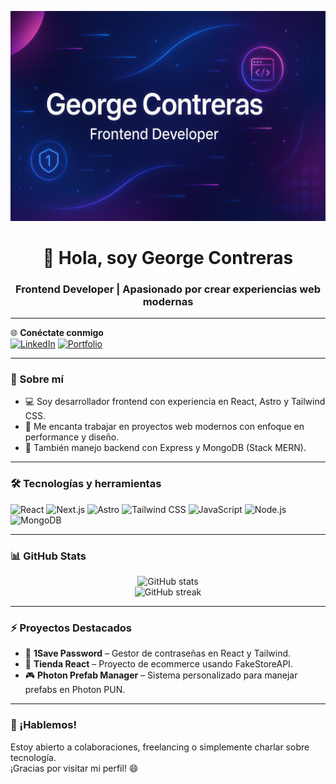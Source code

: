 <!-- Banner -->
<p align="center" width:"300px">
  <img src="./welcome.png" alt="George Contreras - Frontend Developer">
</p>

<h1 align="center">👋 Hola, soy George Contreras</h1>
<h3 align="center">Frontend Developer | Apasionado por crear experiencias web modernas</h3>

---

🌐 **Conéctate conmigo**  
[![LinkedIn](https://img.shields.io/badge/LinkedIn-blue?style=for-the-badge&logo=linkedin&logoColor=white)](https://www.linkedin.com/in/georgecontreras241/)
[![Portfolio](https://img.shields.io/badge/Portafolio-000?style=for-the-badge&logo=firefox-browser&logoColor=white)](https://www.georgec.dev) <!-- Actualiza si tienes un dominio -->

---

### 🧠 Sobre mí

- 💻 Soy desarrollador frontend con experiencia en React, Astro y Tailwind CSS.
- 🚀 Me encanta trabajar en proyectos web modernos con enfoque en performance y diseño.
- 🔧 También manejo backend con Express y MongoDB (Stack MERN).

---

### 🛠️ Tecnologías y herramientas

![React](https://img.shields.io/badge/-React-61DAFB?style=flat&logo=react&logoColor=black)
![Next.js](https://img.shields.io/badge/-Next.js-000000?style=flat&logo=nextdotjs)
![Astro](https://img.shields.io/badge/-Astro-000000?style=flat&logo=astro&logoColor=white)
![Tailwind CSS](https://img.shields.io/badge/-TailwindCSS-38B2AC?style=flat&logo=tailwind-css)
![JavaScript](https://img.shields.io/badge/-JavaScript-F7DF1E?style=flat&logo=javascript&logoColor=black)
![Node.js](https://img.shields.io/badge/-Node.js-339933?style=flat&logo=node.js&logoColor=white)
![MongoDB](https://img.shields.io/badge/-MongoDB-47A248?style=flat&logo=mongodb&logoColor=white)

---

### 📊 GitHub Stats

<p align="center">
  <img src="https://github-readme-stats.vercel.app/api?username=georgecontreras241&show_icons=true&theme=radical" alt="GitHub stats" />
  <br/>
  <img src="https://github-readme-streak-stats.herokuapp.com/?user=georgecontreras241&theme=radical" alt="GitHub streak" />
</p>

---

### ⚡ Proyectos Destacados

- 🔐 **1Save Password** – Gestor de contraseñas en React y Tailwind.
- 🛒 **Tienda React** – Proyecto de ecommerce usando FakeStoreAPI.
- 🎮 **Photon Prefab Manager** – Sistema personalizado para manejar prefabs en Photon PUN.

---

### 🤝 ¡Hablemos!

Estoy abierto a colaboraciones, freelancing o simplemente charlar sobre tecnología.  
¡Gracias por visitar mi perfil! 😄
